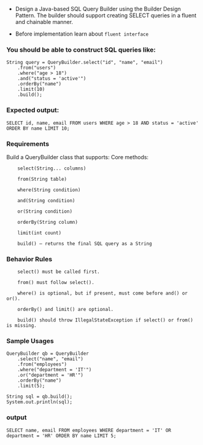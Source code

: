 * Design a Java-based SQL Query Builder using the Builder Design Pattern. The builder should support creating SELECT queries in a fluent and chainable manner.


* Before implementation learn about  `fluent interface` 

### You should be able to construct SQL queries like:

```
String query = QueryBuilder.select("id", "name", "email")
    .from("users")
    .where("age > 18")
    .and("status = 'active'")
    .orderBy("name")
    .limit(10)
    .build();
```


### Expected output:

```	
SELECT id, name, email FROM users WHERE age > 18 AND status = 'active' ORDER BY name LIMIT 10;
```

### Requirements

Build a QueryBuilder class that supports:
Core methods:

```
    select(String... columns)

    from(String table)

    where(String condition)

    and(String condition)

    or(String condition)

    orderBy(String column)

    limit(int count)

    build() – returns the final SQL query as a String
```

### Behavior Rules

```
    select() must be called first.

    from() must follow select().

    where() is optional, but if present, must come before and() or or().

    orderBy() and limit() are optional.

    build() should throw IllegalStateException if select() or from() is missing.
```

### Sample Usages
```
QueryBuilder qb = QueryBuilder
    .select("name", "email")
    .from("employees")
    .where("department = 'IT'")
    .or("department = 'HR'")
    .orderBy("name")
    .limit(5);

String sql = qb.build();
System.out.println(sql);
```

### output
```
SELECT name, email FROM employees WHERE department = 'IT' OR department = 'HR' ORDER BY name LIMIT 5;
```
